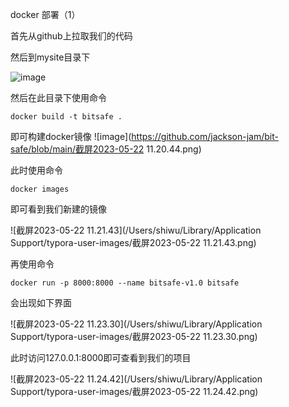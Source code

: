 docker 部署（1）

首先从github上拉取我们的代码

然后到mysite目录下

![image]([https://github.com/jackson-jam/bit-safe/blob/main/%E6%88%AA%E5%B1%8F2023-05-22%2011.19.16.png])

然后在此目录下使用命令

```docker build -t bitsafe . ```

即可构建docker镜像  ![image](https://github.com/jackson-jam/bit-safe/blob/main/截屏2023-05-22 11.20.44.png)

此时使用命令

```docker images```

即可看到我们新建的镜像

![截屏2023-05-22 11.21.43](/Users/shiwu/Library/Application Support/typora-user-images/截屏2023-05-22 11.21.43.png)

再使用命令

```docker run -p 8000:8000 --name bitsafe-v1.0 bitsafe ```

会出现如下界面

![截屏2023-05-22 11.23.30](/Users/shiwu/Library/Application Support/typora-user-images/截屏2023-05-22 11.23.30.png)

此时访问127.0.0.1:8000即可查看到我们的项目

![截屏2023-05-22 11.24.42](/Users/shiwu/Library/Application Support/typora-user-images/截屏2023-05-22 11.24.42.png)
